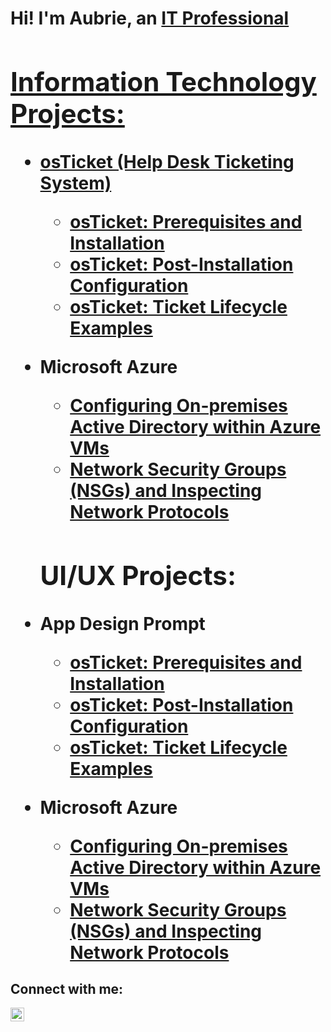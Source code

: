 <h1>Hi! I'm Aubrie, an <a href="https://linkedin.com/in/aubrie-rogan-827939168/">IT Professional

<h2>Information Technology Projects:</h2>

- <b>osTicket (Help Desk Ticketing System)</b>
  - [osTicket: Prerequisites and Installation](https://github.com/aubrierogan/osticket-prereqs)
  - [osTicket: Post-Installation Configuration](https://github.com/aubrierogan/post-install-config)
  - [osTicket: Ticket Lifecycle Examples](https://github.com/aubrierogan/ticket-lifecycle)
- <b>Microsoft Azure</b>
  - [Configuring On-premises Active Directory within Azure VMs](https://github.com/aubrierogan/configure-ad)
  - [Network Security Groups (NSGs) and Inspecting Network Protocols](https://github.com/aubrierogan/azure-network-protocols)
  
  <h2>UI/UX Projects:</h2>

- <b>App Design Prompt</b>
  - [osTicket: Prerequisites and Installation](https://github.com/aubrierogan/osticket-prereqs)
  - [osTicket: Post-Installation Configuration](https://github.com/aubrierogan/post-install-config)
  - [osTicket: Ticket Lifecycle Examples](https://github.com/aubrierogan/ticket-lifecycle)
- <b>Microsoft Azure</b>
  - [Configuring On-premises Active Directory within Azure VMs](https://github.com/aubrierogan/configure-ad)
  - [Network Security Groups (NSGs) and Inspecting Network Protocols](https://github.com/aubrierogan/azure-network-protocols)

<h2>Connect with me:</h2>

[<img align="left" alt="Josh | LinkedIn" width="22px" src="https://cdn.jsdelivr.net/npm/simple-icons@v3/icons/linkedin.svg" />][linkedin]

[linkedin]: https://linkedin.com/in/aubrie-rogan-827939168/
